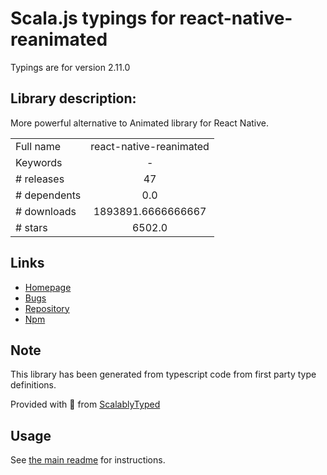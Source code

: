 
# Scala.js typings for react-native-reanimated

Typings are for version 2.11.0

## Library description:
More powerful alternative to Animated library for React Native.

|                    |                 |
| ------------------ | :-------------: |
| Full name          | react-native-reanimated |
| Keywords           | - |
| # releases         | 47 |
| # dependents       | 0.0 |
| # downloads        | 1893891.6666666667 |
| # stars            | 6502.0 |

## Links
- [Homepage](https://github.com/software-mansion/react-native-reanimated#readme)
- [Bugs](https://github.com/software-mansion/react-native-reanimated/issues)
- [Repository](https://github.com/software-mansion/react-native-reanimated)
- [Npm](https://www.npmjs.com/package/react-native-reanimated)
    


## Note
This library has been generated from typescript code from first party type definitions.

Provided with :purple_heart: from [ScalablyTyped](https://github.com/oyvindberg/ScalablyTyped)

## Usage
See [the main readme](../../readme.md) for instructions.


